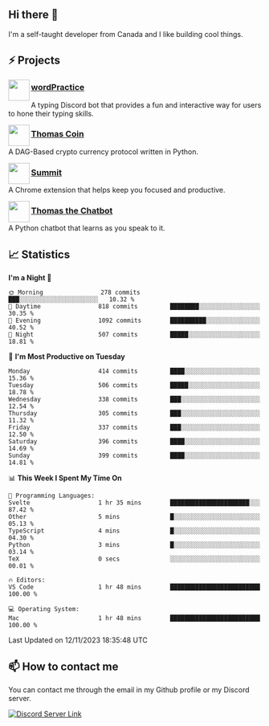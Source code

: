 <h2>Hi there 👋</h2>

<p>I'm a self-taught developer from Canada and I like building cool things.</p>

<h2>⚡ Projects</h2>

<img align="left" src="https://i.imgur.com/BIzs17V.png" width="42" height="42" />
<h3><a target="_blank" href="https://wordpractice.principle.sh/">wordPractice</a></h3>
<p>A typing Discord bot that provides a fun and interactive way for users to hone their typing skills.</p>

<img align="left" src="https://i.imgur.com/4FdQpgN.png" width="42" height="42" />
<h3><a href="https://github.com/principle105/thomas-coin">Thomas Coin</a></h3>
<p>A DAG-Based crypto currency protocol written in Python.</p>

<img align="left" src="https://i.imgur.com/Ly8Atho.png" width="42" height="42" />
<h3><a href="https://summit.sh/">Summit</a></h3>
<p>A Chrome extension that helps keep you focused and productive.</p>

<img align="left" src="https://i.imgur.com/hA9YF2s.png" width="42" height="42" />
<h3><a href="https://github.com/principle105/thomasthechatbot">Thomas the Chatbot</a></h3>
<p>A Python chatbot that learns as you speak to it.</p>

<h2>📈 Statistics</h2>

<!--START_SECTION:waka-->
**I'm a Night 🦉** 

```text
🌞 Morning                278 commits         ███░░░░░░░░░░░░░░░░░░░░░░   10.32 % 
🌆 Daytime                818 commits         ████████░░░░░░░░░░░░░░░░░   30.35 % 
🌃 Evening                1092 commits        ██████████░░░░░░░░░░░░░░░   40.52 % 
🌙 Night                  507 commits         █████░░░░░░░░░░░░░░░░░░░░   18.81 % 
```
📅 **I'm Most Productive on Tuesday** 

```text
Monday                   414 commits         ████░░░░░░░░░░░░░░░░░░░░░   15.36 % 
Tuesday                  506 commits         █████░░░░░░░░░░░░░░░░░░░░   18.78 % 
Wednesday                338 commits         ███░░░░░░░░░░░░░░░░░░░░░░   12.54 % 
Thursday                 305 commits         ███░░░░░░░░░░░░░░░░░░░░░░   11.32 % 
Friday                   337 commits         ███░░░░░░░░░░░░░░░░░░░░░░   12.50 % 
Saturday                 396 commits         ████░░░░░░░░░░░░░░░░░░░░░   14.69 % 
Sunday                   399 commits         ████░░░░░░░░░░░░░░░░░░░░░   14.81 % 
```


📊 **This Week I Spent My Time On** 

```text
💬 Programming Languages: 
Svelte                   1 hr 35 mins        ██████████████████████░░░   87.42 % 
Other                    5 mins              █░░░░░░░░░░░░░░░░░░░░░░░░   05.13 % 
TypeScript               4 mins              █░░░░░░░░░░░░░░░░░░░░░░░░   04.30 % 
Python                   3 mins              █░░░░░░░░░░░░░░░░░░░░░░░░   03.14 % 
TeX                      0 secs              ░░░░░░░░░░░░░░░░░░░░░░░░░   00.01 % 

🔥 Editors: 
VS Code                  1 hr 48 mins        █████████████████████████   100.00 % 

💻 Operating System: 
Mac                      1 hr 48 mins        █████████████████████████   100.00 % 
```


 Last Updated on 12/11/2023 18:35:48 UTC
<!--END_SECTION:waka-->

<h2>📫 How to contact me</h2>

You can contact me through the email in my Github profile or my Discord server.

[![Discord Server Link](https://dcbadge.vercel.app/api/server/DHnk46C)](https://discord.gg/DHnk46C)

